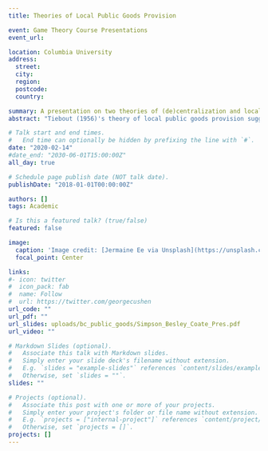 ```yaml
---
title: Theories of Local Public Goods Provision

event: Game Theory Course Presentations
event_url: 

location: Columbia University
address:
  street:
  city:
  region:
  postcode:
  country: 

summary: A presentation on two theories of (de)centralization and local public goods provision.
abstract: "Tiebout (1956)'s theory of local public goods provision suggests that decentralized municipal competition leads to an optimal goods provision. However, when Tiebout's strong theoretical assumptions are relaxed, final allocations are subject to a variety of inefficiencies. This presentation covers Oates (1972) and Besley and Coate (2003) to explore coordination failures, preference matching failures, uncertainty, misallocation, and strategic delegation in the context of decentralized and centralized public goods provision."

# Talk start and end times.
#   End time can optionally be hidden by prefixing the line with `#`.
date: "2020-02-14"
#date_end: "2030-06-01T15:00:00Z"
all_day: true

# Schedule page publish date (NOT talk date).
publishDate: "2018-01-01T00:00:00Z"

authors: []
tags: Academic

# Is this a featured talk? (true/false)
featured: false

image:
  caption: 'Image credit: [Jermaine Ee via Unsplash](https://unsplash.com/photos/A2CChTZvzTE)'
  focal_point: Center

links:
#- icon: twitter
#  icon_pack: fab
#  name: Follow
#  url: https://twitter.com/georgecushen
url_code: ""
url_pdf: ""
url_slides: uploads/bc_public_goods/Simpson_Besley_Coate_Pres.pdf
url_video: ""

# Markdown Slides (optional).
#   Associate this talk with Markdown slides.
#   Simply enter your slide deck's filename without extension.
#   E.g. `slides = "example-slides"` references `content/slides/example-slides.md`.
#   Otherwise, set `slides = ""`.
slides: ""

# Projects (optional).
#   Associate this post with one or more of your projects.
#   Simply enter your project's folder or file name without extension.
#   E.g. `projects = ["internal-project"]` references `content/project/deep-learning/index.md`.
#   Otherwise, set `projects = []`.
projects: []
---
```



<!--{{< icon name="download" pack="fas" >}} Download the {{< staticref "uploads/event_presentations/Simpson_Elections_Project.pdf" "newtab" >}}presentation{{< /staticref >}} -->

